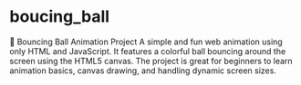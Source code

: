 # boucing_ball
🎾 Bouncing Ball Animation Project A simple and fun web animation using only HTML and JavaScript. It features a colorful ball bouncing around the screen using the HTML5 canvas. The project is great for beginners to learn animation basics, canvas drawing, and handling dynamic screen sizes.
